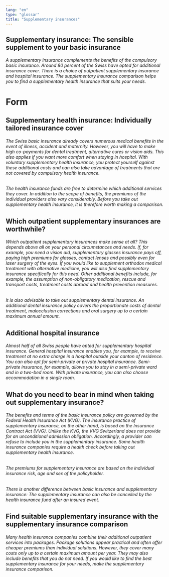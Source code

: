```yaml
---
lang: "en"
type: "glossar"
title: "Supplementary insurances"
---
```


## Supplementary insurance: The sensible supplement to your basic insurance

###### A supplementary insurance complements the benefits of the compulsory basic insurance. Around 80 percent of the Swiss have opted for additional insurance cover. There is a choice of outpatient supplementary insurance and hospital insurance. The supplementary insurance comparison helps you to find a supplementary health insurance that suits your needs.

# Form

## Supplementary health insurance: Individually tailored insurance cover

###### The Swiss basic insurance already covers numerous medical benefits in the event of illness, accident and maternity. However, you will have to make high co-payments for dental treatment, alternative cures or vision aids. This also applies if you want more comfort when staying in hospital. With voluntary supplementary health insurance, you protect yourself against these additional costs and can also take advantage of treatments that are not covered by compulsory health insurance.

###### The health insurance funds are free to determine which additional services they cover. In addition to the scope of benefits, the premiums of the individual providers also vary considerably. Before you take out supplementary health insurance, it is therefore worth making a comparison.

## Which outpatient supplementary insurances are worthwhile?

###### Which outpatient supplementary insurances make sense at all? This depends above all on your personal circumstances and needs. If, for example, you need a vision aid, supplementary glasses insurance pays off, paying high premiums for glasses, contact lenses and possibly even for laser surgery of the eyes. If you would like to supplement orthodox medical treatment with alternative medicine, you will also find supplementary insurance specifically for this need. Other additional benefits include, for example, the assumption of non-obligatory medication, rescue and transport costs, treatment costs abroad and health prevention measures.

###### It is also advisable to take out supplementary dental insurance. An additional dental insurance policy covers the proportionate costs of dental treatment, malocclusion corrections and oral surgery up to a certain maximum annual amount.

## Additional hospital insurance

###### Almost half of all Swiss people have opted for supplementary hospital insurance. General hospital insurance enables you, for example, to receive treatment at no extra charge in a hospital outside your canton of residence. You can also opt for semi-private or private hospital insurance. Semi-private insurance, for example, allows you to stay in a semi-private ward and in a two-bed room. With private insurance, you can also choose accommodation in a single room.

## What do you need to bear in mind when taking out supplementary insurance?

###### The benefits and terms of the basic insurance policy are governed by the Federal Health Insurance Act (KVG). The insurance practice of supplementary insurance, on the other hand, is based on the Insurance Contract Act (VVG). Unlike the KVG, the VVG Switzerland does not provide for an unconditional admission obligation. Accordingly, a provider can refuse to include you in the supplementary insurance. Some health insurance companies require a health check before taking out supplementary health insurance.

###### The premiums for supplementary insurance are based on the individual insurance risk, age and sex of the policyholder.

###### There is another difference between basic insurance and supplementary insurance: The supplementary insurance can also be cancelled by the health insurance fund after an insured event.

## Find suitable supplementary insurance with the supplementary insurance comparison

###### Many health insurance companies combine their additional outpatient services into packages. Package solutions appear practical and often offer cheaper premiums than individual solutions. However, they cover many costs only up to a certain maximum amount per year. They may also include benefits that you do not need. If you would like to find the best supplementary insurance for your needs, make the supplementary insurance comparison.

